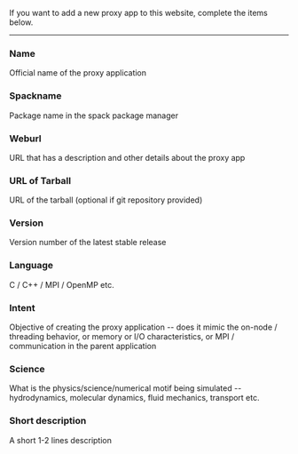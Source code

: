 If you want to add a new proxy app to this website, complete the items below.

-----

### Name

Official name of the proxy application 

### Spackname

Package name in the spack package manager

### Weburl

URL that has a description and other details about the proxy app

### URL of Tarball

URL of the tarball (optional if git repository provided)

### Version

Version number of the latest stable release

### Language

C / C++ / MPI / OpenMP etc.

### Intent

Objective of creating the proxy application -- does it mimic the on-node / threading behavior, or memory or I/O characteristics, or MPI / communication in the parent application

### Science

What is the physics/science/numerical motif being simulated -- hydrodynamics, molecular dynamics, fluid mechanics, transport etc.

### Short description

A short 1-2 lines description
